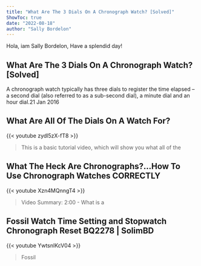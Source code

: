```yaml
---
title: "What Are The 3 Dials On A Chronograph Watch? [Solved]"
ShowToc: true 
date: "2022-08-18"
author: "Sally Bordelon" 
---
```


Hola, iam Sally Bordelon, Have a splendid day!
## What Are The 3 Dials On A Chronograph Watch? [Solved]
 A chronograph watch typically has three dials to register the time elapsed – a second dial (also referred to as a sub-second dial), a minute dial and an hour dial.21 Jan 2016

## What Are All Of The Dials On A Watch For?
{{< youtube zydl5zX-fT8 >}}
>This is a basic tutorial video, which will show you what all of the 

## What The Heck Are Chronographs?...How To Use Chronograph Watches CORRECTLY
{{< youtube Xzn4MQnngT4 >}}
>Video Summary: 2:00 - What is a 

## Fossil Watch Time Setting and Stopwatch Chronograph Reset BQ2278 | SolimBD
{{< youtube YwtsnlKcV04 >}}
>Fossil 


